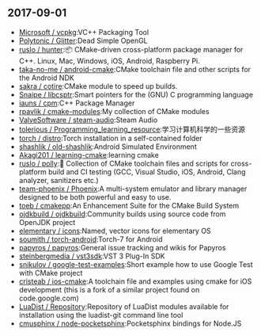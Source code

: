 ## 2017-09-01

* [Microsoft / vcpkg](https://github.com/Microsoft/vcpkg):VC++ Packaging Tool
* [Polytonic / Glitter](https://github.com/Polytonic/Glitter):Dead Simple OpenGL
* [ruslo / hunter](https://github.com/ruslo/hunter):📦 CMake-driven cross-platform package manager for C++. Linux, Mac, Windows, iOS, Android, Raspberry Pi.
* [taka-no-me / android-cmake](https://github.com/taka-no-me/android-cmake):CMake toolchain file and other scripts for the Android NDK
* [sakra / cotire](https://github.com/sakra/cotire):CMake module to speed up builds.
* [Snaipe / libcsptr](https://github.com/Snaipe/libcsptr):Smart pointers for the (GNU) C programming language
* [iauns / cpm](https://github.com/iauns/cpm):C++ Package Manager
* [rpavlik / cmake-modules](https://github.com/rpavlik/cmake-modules):My collection of CMake modules
* [ValveSoftware / steam-audio](https://github.com/ValveSoftware/steam-audio):Steam Audio
* [tolerious / Programming_learning_resource](https://github.com/tolerious/Programming_learning_resource):学习计算机科学的一些资源
* [torch / distro](https://github.com/torch/distro):Torch installation in a self-contained folder
* [shashlik / old-shashlik](https://github.com/shashlik/old-shashlik):Android Simulated Environment
* [Akagi201 / learning-cmake](https://github.com/Akagi201/learning-cmake):learning cmake
* [ruslo / polly](https://github.com/ruslo/polly):🔧 Collection of CMake toolchain files and scripts for cross-platform build and CI testing (GCC, Visual Studio, iOS, Android, Clang analyzer, sanitizers etc.)
* [team-phoenix / Phoenix](https://github.com/team-phoenix/Phoenix):A multi-system emulator and library manager designed to be both powerful and easy to use.
* [toeb / cmakepp](https://github.com/toeb/cmakepp):An Enhancement Suite for the CMake Build System
* [ojdkbuild / ojdkbuild](https://github.com/ojdkbuild/ojdkbuild):Community builds using source code from OpenJDK project
* [elementary / icons](https://github.com/elementary/icons):Named, vector icons for elementary OS
* [soumith / torch-android](https://github.com/soumith/torch-android):Torch-7 for Android
* [papyros / papyros](https://github.com/papyros/papyros):General issue tracking and wikis for Papyros
* [steinbergmedia / vst3sdk](https://github.com/steinbergmedia/vst3sdk):VST 3 Plug-In SDK
* [snikulov / google-test-examples](https://github.com/snikulov/google-test-examples):Short example how to use Google Test with CMake project
* [cristeab / ios-cmake](https://github.com/cristeab/ios-cmake):A toolchain file and examples using cmake for iOS development (this is a fork of a similar project found on code.google.com)
* [LuaDist / Repository](https://github.com/LuaDist/Repository):Repository of LuaDist modules available for installation using the luadist-git command line tool
* [cmusphinx / node-pocketsphinx](https://github.com/cmusphinx/node-pocketsphinx):Pocketsphinx bindings for Node.JS
